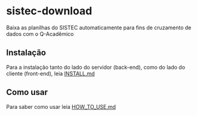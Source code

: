 # sistec-download

Baixa as planilhas do SISTEC automaticamente para fins de cruzamento de dados com o Q-Acadêmico

## Instalação

Para a instalação tanto do lado do servidor (back-end), como do lado do cliente (front-end), leia [INSTALL.md](INSTALL.md)

## Como usar

Para saber como usar leia [HOW_TO_USE.md](HOW_TO_USE.md)


